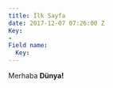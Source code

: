 ```yaml
---
title: İlk Sayfa
date: 2017-12-07 07:26:00 Z
Key:
- 
Field name:
  Key: 
---
```


Merhaba **Dünya!**